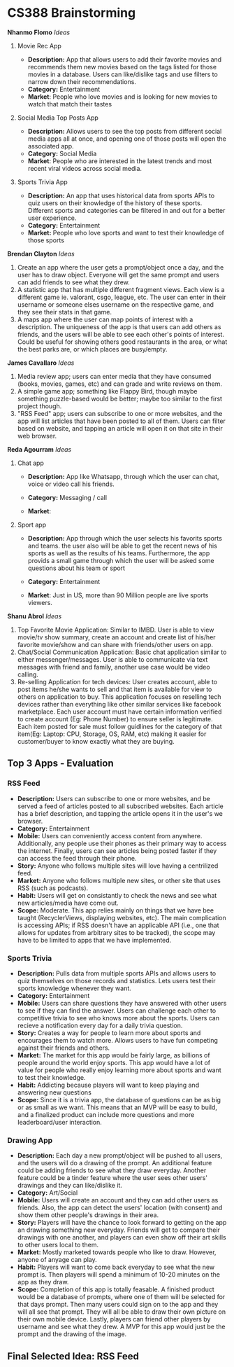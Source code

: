 # CS388 Brainstorming

**Nhanmo Flomo**
*Ideas*
1. Movie Rec App
    - **Description:** App that allows users to add their favorite movies and recommends them new movies based on the tags listed for those movies in a database. Users can like/dislike tags and use filters to narrow down their recommendations.
    - **Category:** Entertainment
    - **Market**: People who love movies and is looking for new movies to watch that match their tastes

2. Social Media Top Posts App
    - **Description:** Allows users to see the top posts from different social media apps all at once, and opening one of those posts will open the associated app.
    - **Category:** Social Media
    - **Market**: People who are interested in the latest trends and most recent viral videos across social media.

3. Sports Trivia App
    - **Description:** An app that uses historical data from sports APIs to quiz users on their knowledge of the history of these sports. Different sports and categories can be filtered in and out for a better user experience.
    - **Category:** Entertainment
    - **Market:** People who love sports and want to test their knowledge of those sports

**Brendan Clayton**
*Ideas*
 1. Create an app where the user gets a prompt/object once a day, and the user has to draw object. Everyone will get the same prompt and users can add friends to see what they drew.
 2. A statistic app that has multiple different fragment views. Each view is a different game ie. valorant, csgo, league, etc. The user can enter in their username or someone elses username on the respective game, and they see their stats in that game.
 3. A maps app where the user can map points of interest with a description. The uniqueness of the app is that users can add others as friends, and the users will be able to see each other's points of interest. Could be useful for showing others good restaurants in the area, or what the best parks are, or which places are busy/empty. 

**James Cavallaro**
*Ideas*
1. Media review app; users can enter media that they have consumed (books, movies, games, etc) and can grade and write reviews on them.
2. A simple game app; something like Flappy Bird, though maybe something puzzle-based would be better; maybe too similar to the first project though.
3. "RSS Feed" app; users can subscribe to one or more websites, and the app will list articles that have been posted to all of them. Users can filter based on website, and tapping an article will open it on that site in their web browser.

**Reda Agourram**
*Ideas*
1. Chat app
    - **Description:** App like Whatsapp, through which the user can chat, voice or video call his friends. 
    
    - **Category:** Messaging / call
    - **Market**: 
2. Sport app
    - **Description:** App through which the user selects his favorits sports and teams. the user also will be able to get the recent news of his sports as well as the results of his teams. Furthermore, the app provids a small game through which the user will be asked some questions about his team or sport   
    
    - **Category:** Entertainment
    - **Market**:  Just in US, more than 90 Million people are live sports viewers.

**Shanu Abrol**
*Ideas*
1. Top Favorite Movie Application: Similar to IMBD. User is able to view movie/tv show summary, create an account and create list of his/her favorite movie/show and can share with friends/other users on app.
2. Chat/Social Communication Application: Basic chat application similar to either messenger/messages. User is able to communicate via text messages with friend and family, another use case would be video calling.
3. Re-selling Application for tech devices: User creates account, able to post items he/she wants to sell and that item is available for view to others on application to buy. This application focuses on reselling tech devices rather than everything like other similar services like facebook marketplace. Each user account must have certain information verified to create account (Eg: Phone Number) to ensure seller is legitimate. Each item posted for sale must follow guidlines for the category of that item(Eg: Laptop: CPU, Storage, OS, RAM, etc) making it easier for customer/buyer to know exactly what they are buying.
    
## Top 3 Apps - Evaluation

### RSS Feed
   - **Description:** Users can subscribe to one or more websites, and be served a feed of articles posted to all subscribed websites. Each article has a brief description, and tapping the article opens it in the user's we browser.
   - **Category:** Entertainment
   - **Mobile:** Users can conveniently access content from anywhere. Additionally, any people use their phones as their primary way to access the internet. Finally, users can see articles being posted faster if they can access the feed through their phone.
   - **Story:** Anyone who follows multiple sites will love having a centrilized feed.
   - **Market:** Anyone who follows multiple new sites, or other site that uses RSS (such as podcasts).
   - **Habit:** Users will get on consistantly to check the news and see what new articles/media have come out.
   - **Scope:** Moderate. This app relies mainly on things that we have bee taught (RecyclerViews, displaying websites, etc). The main complication is accessing APIs; if RSS doesn't have an applicable API (i.e., one that allows for updates from arbitrary sites to be tracked), the scope may have to be limited to apps that we have implemented.

### Sports Trivia
   - **Description:** Pulls data from multiple sports APIs and allows users to quiz themselves on those records and statistics. Lets users test their sports knowledge whenever they want.
   - **Category:** Entertainment
   - **Mobile:** Users can share questions they have answered with other users to see if they can find the answer. Users can challenge each other to competitive trivia to see who knows more about the sports. Users can recieve a notification every day for a daily trivia question.
   - **Story:** Creates a way for people to learn more about sports and encourages them to watch more. Allows users to have fun competing against their friends and others.
   - **Market:** The market for this app would be fairly large, as billions of people around the world enjoy sports. This app would have a lot of value for people who really enjoy learning more about sports and want to test their knowledge.
   - **Habit:** Addicting because players will want to keep playing and answering new questions
   - **Scope:** Since it is a trivia app, the database of questions can be as big or as small as we want. This means that an MVP will be easy to build, and a finalized product can include more questions and more leaderboard/user interaction.

### Drawing App
   - **Description:** Each day a new prompt/object will be pushed to all users, and the users will do a drawing of the prompt. An additional feature could be adding friends to see what they draw everyday. Another feature could be a tinder feature where the user sees other users' drawings and they can like/dislike it.
   - **Category:** Art/Social
   - **Mobile:** Users will create an account and they can add other users as friends. Also, the app can detect the users' location (with consent) and show them other people's drawings in their area.
   - **Story:** Players will have the chance to look forward to getting on the app an drawing something new everyday. Friends will get to compare their drawings with one another, and players can even show off their art skills to other users local to them.
   - **Market:** Mostly marketed towards people who like to draw. However, anyone of anyage can play.
   - **Habit:** Players will want to come back everyday to see what the new prompt is. Then players will spend a minimum of 10-20 minutes on the app as they draw.
   - **Scope:** Completion of this app is totally feasable. A finished product would be a database of prompts, where one of them will be selected for that days prompt. Then many users could sign on to the app and they will all see that prompt. They will all be able to draw their own picture on their own mobile device. Lastly, players can friend other players by username and see what they drew. A MVP for this app would just be the prompt and the drawing of the image.

## Final Selected Idea: RSS Feed
